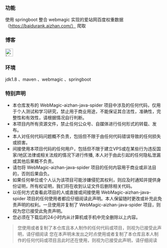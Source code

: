 ### 功能

使用 springboot 整合 webmagic 实现的爱站网百度权重数据（https://baidurank.aizhan.com/） 爬取

### 博客

<p>
 <a href="[https://www.linkedin.com/in/zhanghang0704/](https://blog.csdn.net/ThinkingOverflow/article/details/125928405)"><img src="https://img.shields.io/badge/Blogger-FF5722?style=for-the-badge&logo=blogger&logoColor=white" height="25px" alt="LinkedIn"> </a>
</p> 


### 环境

jdk1.8 、maven 、webmagic 、springboot

### 特别声明

* 本仓库发布的 WebMagic-aizhan-java-spider 项目中涉及的任何代码，仅用于个人测试和学习研究，禁止用于商业用途，不能保证其合法性，准确性，完整性和有效性，请根据情况自行判断。
* 本项目内所有资源文件，禁止任何公众号、自媒体进行任何形式的转载、发布。
* 本人对任何代码问题概不负责，包括但不限于由任何代码错误导致的任何损失或损害。
* 间接使用本项目代码的任何用户，包括但不限于建立VPS或在某些行为违反国家/地区法律或相关法规的情况下进行传播, 本人对于由此引起的任何隐私泄漏或其他后果概不负责。
* 请勿将 WebMagic-aizhan-java-spider 项目的任何内容用于商业或非法目的，否则后果自负。
* 如果任何单位或个人认为该项目可能涉嫌侵犯其权利，则应及时通知并提供身份证明，所有权证明，我们将在收到认证文件后删除相关代码。
* 以任何方式查看此项目的人或直接或间接使用 WebMagic-aizhan-java-spider 项目的任何使用者都应仔细阅读此声明。本人保留随时更改或补充此免责声明的权利。一旦使用并复制了 WebMagic-aizhan-java-spider 项目，则视为您已接受此免责声明。
* 您必须在下载后的24小时内从计算机或手机中完全删除以上内容。

> 您使用或者复制了本仓库且本人制作的任何代码或项目，则视为已接受此声明，请仔细阅读
> 您在本声明未发出之时点使用或者复制了本仓库且本人制作的任何代码或项目且此时还在使用，则视为已接受此声明，请仔细阅读
